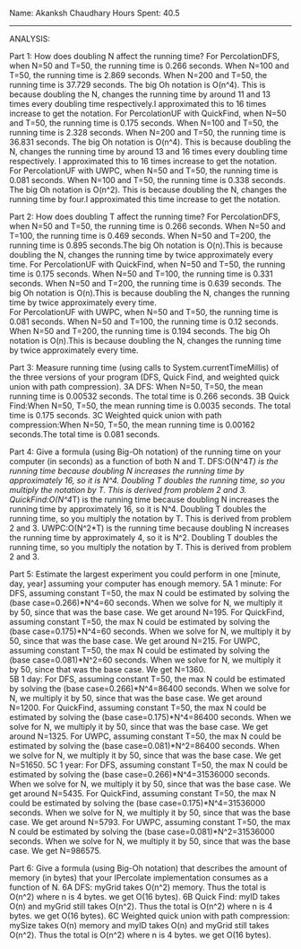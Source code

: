 Name: Akanksh Chaudhary
Hours Spent: 40.5
________________________________________________________________________________________________
ANALYSIS:

Part 1: How does doubling N affect the running time?
For PercolationDFS, when N=50 and T=50, the running time is 0.266 seconds. When N=100 and T=50, the running time is 2.869 seconds. When N=200 and T=50, the running time is 37.729 seconds. The big Oh notation is O(n^4). This is because doubling the N, changes the running time by around 11 and 13 times every doubling time respectively.I approximated this to 16 times increase to get the notation.
For PercolationUF with QuickFind, when N=50 and T=50, the running time is 0.175 seconds. When N=100 and T=50, the running time is 2.328 seconds. When N=200 and T=50, the running time is 36.831 seconds. The big Oh notation is O(n^4). This is because doubling the N, changes the running time by around 13 and 16 times every doubling time respectively. I approximated this to 16 times increase to get the notation.  
For PercolationUF with UWPC, when N=50 and T=50, the running time is 0.081 seconds. When N=100 and T=50, the running time is 0.338 seconds. The big Oh notation is O(n^2). This is because doubling the N, changes the running time by four.I approximated this time increase to get the notation.

Part 2: How does doubling T affect the running time?
For PercolationDFS, when N=50 and T=50, the running time is 0.266 seconds. When N=50 and T=100, the running time is 0.469 seconds. When N=50 and T=200, the running time is 0.895 seconds.The big Oh notation is O(n).This is because doubling the N, changes the running time by twice approximately every time.
For PercolationUF with QuickFind, when N=50 and T=50, the running time is 0.175 seconds. When N=50 and T=100, the running time is 0.331 seconds. When N=50 and T=200, the running time is 0.639 seconds. The big Oh notation is O(n).This is because doubling the N, changes the running time by twice approximately every time.  
For PercolationUF with UWPC, when N=50 and T=50, the running time is 0.081 seconds. When N=50 and T=100, the running time is 0.12 seconds. When N=50 and T=200, the running time is 0.194 seconds. The big Oh notation is O(n).This is because doubling the N, changes the running time by twice approximately every time.

Part 3: Measure running time (using calls to System.currentTimeMillis)
of the three versions of your program (DFS, Quick Find, and weighted quick
union with path compression).
3A DFS: When N=50, T=50, the mean running time is 0.00532 seconds. The total time is 0.266 seconds.
3B Quick Find:When N=50, T=50, the mean running time is 0.0035 seconds. The total time is 0.175 seconds.
3C Weighted quick union with path compression:When N=50, T=50, the mean running time is 0.00162 seconds.The total time is 0.081 seconds.

Part 4: Give a formula (using Big-Oh notation) of the running time on your computer (in seconds) as a function of both N and T.
DFS:O(N^4*T) is the running time because doubling N increases the running time by approximately 16, so it is N^4. Doubling T doubles the running time, so you multiply the notation by T. This is derived from problem 2 and 3.
QuickFind:O(N^4*T) is the running time because doubling N increases the running time by approximately 16, so it is N^4. Doubling T doubles the running time, so you multiply the notation by T. This is derived from problem 2 and 3.
UWPC:O(N^2*T) is the running time because doubling N increases the running time by approximately 4, so it is N^2. Doubling T doubles the running time, so you multiply the notation by T. This is derived from problem 2 and 3.

Part 5: Estimate the largest experiment you could  perform in one
[minute, day, year] assuming your computer has enough memory.
5A 1 minute:
For DFS, assuming constant T=50, the max N could be estimated by solving the (base case=0.266)*N^4=60 seconds. When we solve for N, we multiply it by 50, since that was the base case. We get around N=195.
For QuickFind, assuming constant T=50, the max N could be estimated by solving the (base case=0.175)*N^4=60 seconds. When we solve for N, we multiply it by 50, since that was the base case. We get around N=215.
For UWPC, assuming constant T=50, the max N could be estimated by solving the (base case=0.081)*N^2=60 seconds. When we solve for N, we multiply it by 50, since that was the base case. We get N=1360.   
5B 1 day:
For DFS, assuming constant T=50, the max N could be estimated by solving the (base case=0.266)*N^4=86400 seconds. When we solve for N, we multiply it by 50, since that was the base case. We get around N=1200.
For QuickFind, assuming constant T=50, the max N could be estimated by solving the (base case=0.175)*N^4=86400 seconds. When we solve for N, we multiply it by 50, since that was the base case. We get around N=1325.
For UWPC, assuming constant T=50, the max N could be estimated by solving the (base case=0.081)*N^2=86400 seconds. When we solve for N, we multiply it by 50, since that was the base case. We get N=51650. 
5C 1 year:
For DFS, assuming constant T=50, the max N could be estimated by solving the (base case=0.266)*N^4=31536000 seconds. When we solve for N, we multiply it by 50, since that was the base case. We get around N=5435.
For QuickFind, assuming constant T=50, the max N could be estimated by solving the (base case=0.175)*N^4=31536000 seconds. When we solve for N, we multiply it by 50, since that was the base case. We get around N=5793.
For UWPC, assuming constant T=50, the max N could be estimated by solving the (base case=0.081)*N^2=31536000 seconds. When we solve for N, we multiply it by 50, since that was the base case. We get N=986575. 

Part 6: Give a formula (using Big-Oh notation) that describes the amount
of memory (in bytes) that your IPercolate implementation consumes as a function of N.
6A DFS:
myGrid takes O(n^2) memory. Thus the total is O(n^2) where n is 4 bytes. we get O(16 bytes).
6B Quick Find:
myID takes O(n) and myGrid still takes O(n^2).
Thus the total is O(n^2) where n is 4 bytes. we get O(16 bytes).
6C Weighted quick union with path compression:
mySize takes O(n) memory and myID takes O(n) and myGrid still takes O(n^2).
Thus the total is O(n^2) where n is 4 bytes. we get O(16 bytes).
